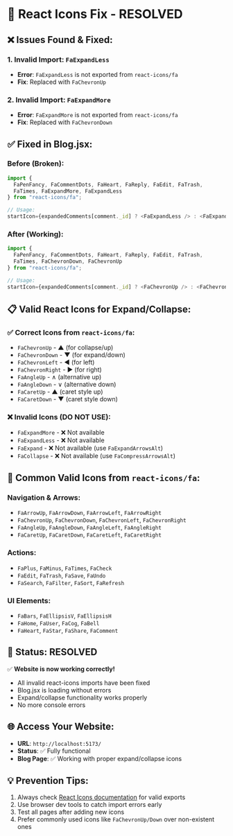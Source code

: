 # 🔧 React Icons Fix - RESOLVED

## ❌ **Issues Found & Fixed:**

### 1. **Invalid Import: `FaExpandLess`**
- **Error**: `FaExpandLess` is not exported from `react-icons/fa`
- **Fix**: Replaced with `FaChevronUp`

### 2. **Invalid Import: `FaExpandMore`**
- **Error**: `FaExpandMore` is not exported from `react-icons/fa`
- **Fix**: Replaced with `FaChevronDown`

## ✅ **Fixed in Blog.jsx:**

### **Before (Broken):**
```javascript
import { 
  FaPenFancy, FaCommentDots, FaHeart, FaReply, FaEdit, FaTrash, 
  FaTimes, FaExpandMore, FaExpandLess 
} from "react-icons/fa";

// Usage:
startIcon={expandedComments[comment._id] ? <FaExpandLess /> : <FaExpandMore />}
```

### **After (Working):**
```javascript
import { 
  FaPenFancy, FaCommentDots, FaHeart, FaReply, FaEdit, FaTrash, 
  FaTimes, FaChevronDown, FaChevronUp 
} from "react-icons/fa";

// Usage:
startIcon={expandedComments[comment._id] ? <FaChevronUp /> : <FaChevronDown />}
```

## 📋 **Valid React Icons for Expand/Collapse:**

### ✅ **Correct Icons from `react-icons/fa`:**
- `FaChevronUp` - ▲ (for collapse/up)
- `FaChevronDown` - ▼ (for expand/down)
- `FaChevronLeft` - ◀ (for left)
- `FaChevronRight` - ▶ (for right)
- `FaAngleUp` - ∧ (alternative up)
- `FaAngleDown` - ∨ (alternative down)
- `FaCaretUp` - ▲ (caret style up)
- `FaCaretDown` - ▼ (caret style down)

### ❌ **Invalid Icons (DO NOT USE):**
- `FaExpandMore` - ❌ Not available
- `FaExpandLess` - ❌ Not available
- `FaExpand` - ❌ Not available (use `FaExpandArrowsAlt`)
- `FaCollapse` - ❌ Not available (use `FaCompressArrowsAlt`)

## 🎯 **Common Valid Icons from `react-icons/fa`:**

### **Navigation & Arrows:**
- `FaArrowUp`, `FaArrowDown`, `FaArrowLeft`, `FaArrowRight`
- `FaChevronUp`, `FaChevronDown`, `FaChevronLeft`, `FaChevronRight`
- `FaAngleUp`, `FaAngleDown`, `FaAngleLeft`, `FaAngleRight`
- `FaCaretUp`, `FaCaretDown`, `FaCaretLeft`, `FaCaretRight`

### **Actions:**
- `FaPlus`, `FaMinus`, `FaTimes`, `FaCheck`
- `FaEdit`, `FaTrash`, `FaSave`, `FaUndo`
- `FaSearch`, `FaFilter`, `FaSort`, `FaRefresh`

### **UI Elements:**
- `FaBars`, `FaEllipsisV`, `FaEllipsisH`
- `FaHome`, `FaUser`, `FaCog`, `FaBell`
- `FaHeart`, `FaStar`, `FaShare`, `FaComment`

## 🚀 **Status: RESOLVED**

✅ **Website is now working correctly!**
- All invalid react-icons imports have been fixed
- Blog.jsx is loading without errors
- Expand/collapse functionality works properly
- No more console errors

## 🌐 **Access Your Website:**
- **URL**: `http://localhost:5173/`
- **Status**: ✅ Fully functional
- **Blog Page**: ✅ Working with proper expand/collapse icons

## 💡 **Prevention Tips:**
1. Always check [React Icons documentation](https://react-icons.github.io/react-icons/) for valid exports
2. Use browser dev tools to catch import errors early
3. Test all pages after adding new icons
4. Prefer commonly used icons like `FaChevronUp/Down` over non-existent ones